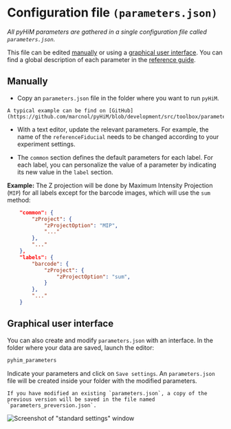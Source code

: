 # Configuration file `(parameters.json)`

*All pyHiM parameters are gathered in a single configuration file called `parameters.json`.* 

This file can be edited [manually](#manually) or using a [graphical user interface](#graphical-user-interface).
You can find a global description of each parameter in the [reference guide](../../reference/infoList_comprehension.md).

## Manually

- Copy an `parameters.json` file in the folder where you want to run `pyHiM`. 

```{note}
A typical example can be find on [GitHub](https://github.com/marcnol/pyHiM/blob/development/src/toolbox/parameter_file/parameters.json).
```

- With a text editor, update the relevant parameters. For example, the  name of the `referenceFiducial` needs to be changed according to your experiment settings. 

- The `common` section defines the default parameters for each label. For each label, you can personalize the value of a parameter by  indicating its new value in the `label` section.

**Example:** The Z projection will be done by Maximum Intensity Projection (`MIP`) for all labels except for the barcode images, which will use the `sum` method:

```json
    "common": {
        "zProject": {
            "zProjectOption": "MIP",
            "..."
        },
        "..."
    },
    "labels": {
        "barcode": {
            "zProject": {
                "zProjectOption": "sum",
            }
        },
        "..."
    }
```

## Graphical user interface

You can also create and modify `parameters.json` with an interface. In the folder where your data are saved, launch the editor:

```sh
pyhim_parameters
```

Indicate your parameters and click on `Save settings`. An `parameters.json` file will be created inside your folder with the modified parameters.

```{note}
If you have modified an existing `parameters.json`, a copy of the previous version will be saved in the file named `parameters_preversion.json`.
```

![Screenshot of "standard settings" window](../../_static/standard_settings.png)